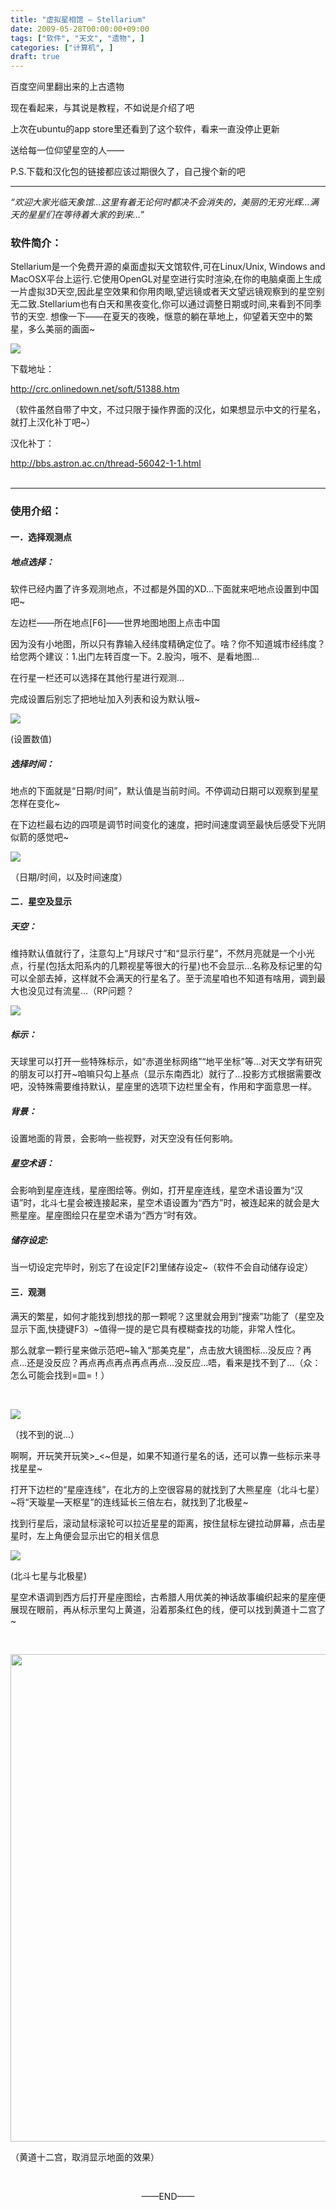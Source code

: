 ```yaml
---
title: "虚拟星相馆 — Stellarium"
date: 2009-05-28T00:00:00+09:00
tags: ["软件", "天文", "遗物", ]
categories: ["计算机", ]
draft: true
---
```


<!-- html -->

<p>百度空间里翻出来的上古遗物</p>

<p>现在看起来，与其说是教程，不如说是介绍了吧</p>

<p>上次在ubuntu的app store里还看到了这个软件，看来一直没停止更新</p>

<p>送给每一位仰望星空的人——</p>

<p>P.S.下载和汉化包的链接都应该过期很久了，自己搜个新的吧</p>

<HR>

<i align="center">“欢迎大家光临天象馆…这里有着无论何时都决不会消失的，美丽的无穷光辉…满天的星星们在等待着大家的到来…”</i>

  

<h3>软件简介：</h3>
<p>Stellarium是一个免费开源的桌面虚拟天文馆软件,可在Linux/Unix, Windows and MacOSX平台上运行.它使用OpenGL对星空进行实时渲染,在你的电脑桌面上生成一片虚拟3D天空,因此星空效果和你用肉眼,望远镜或者天文望远镜观察到的星空别无二致.Stellarium也有白天和黑夜变化,你可以通过调整日期或时间,来看到不同季节的天空. 想像一下——在夏天的夜晚，惬意的躺在草地上，仰望着天空中的繁星，多么美丽的画面~</p>


<img src="/images/blog/1/image002.jpg"></img>

    

<p>下载地址：</p><a href="http://crc.onlinedown.net/soft/51388.htm">http://crc.onlinedown.net/soft/51388.htm</a>

<p>（软件虽然自带了中文，不过只限于操作界面的汉化，如果想显示中文的行星名，就打上汉化补丁吧~）</p>

<p>汉化补丁：</p><a href="http://bbs.astron.ac.cn/thread-56042-1-1.html">http://bbs.astron.ac.cn/thread-56042-1-1.html</a>
<br /><br />

<hr>

<h3>使用介绍：</h3>

<h4>一．选择观测点</h4>

<h5>地点选择：</h5>

<p>软件已经内置了许多观测地点，不过都是外国的XD…下面就来吧地点设置到中国吧~</p>

<p>左边栏——所在地点[F6]——世界地图地图上点击中国</p>

<p>因为没有小地图，所以只有靠输入经纬度精确定位了。啥？你不知道城市经纬度？给您两个建议：1.出门左转百度一下。2.股沟，哦不、是看地图...</p>

<p>在行星一栏还可以选择在其他行星进行观测…</p>

<p>完成设置后别忘了把地址加入列表和设为默认哦~</p>

<img src="/images/blog/1/image004.jpg"></img>

<p>(设置数值)</p>

<h5>选择时间：</h5>

<p>地点的下面就是“日期/时间”，默认值是当前时间。不停调动日期可以观察到星星怎样在变化~</p>

<p>在下边栏最右边的四项是调节时间变化的速度，把时间速度调至最快后感受下光阴似箭的感觉吧~</p>

<img src="/images/blog/1/image006.jpg"></img>

<p>（日期/时间，以及时间速度）</p>


<h4>二．星空及显示</h4>
<h5>天空：</h5>
<p>维持默认值就行了，注意勾上“月球尺寸”和“显示行星”，不然月亮就是一个小光点，行星(包括太阳系内的几颗视星等很大的行星)也不会显示…名称及标记里的勾可以全部去掉，这样就不会满天的行星名了。至于流星咱也不知道有啥用，调到最大也没见过有流星…（RP问题？</p>
 

<img src="/images/blog/1/image008.jpg"></img>

<h5>标示：</h5>

<p>天球里可以打开一些特殊标示，如“赤道坐标网络”“地平坐标”等…对天文学有研究的朋友可以打开~咱嘛只勾上基点（显示东南西北）就行了…投影方式根据需要改吧，没特殊需要维持默认，星座里的选项下边栏里全有，作用和字面意思一样。</p>

<h5>背景：</h5>

<p>设置地面的背景，会影响一些视野，对天空没有任何影响。</p>

<h5>星空术语：</h5>

<p>会影响到星座连线，星座图绘等。例如，打开星座连线，星空术语设置为“汉语”时，北斗七星会被连接起来，星空术语设置为“西方”时，被连起来的就会是大熊星座。星座图绘只在星空术语为“西方“时有效。</p>

<h5>储存设定:</h5>

<p>当一切设定完毕时，别忘了在设定[F2]里储存设定~（软件不会自动储存设定）</p>

<h4>三．观测</h4>

<p>满天的繁星，如何才能找到想找的那一颗呢？这里就会用到“搜索”功能了（星空及显示下面,快捷键F3）~值得一提的是它具有模糊查找的功能，非常人性化。</p>

<p>那么就拿一颗行星来做示范吧~输入“那美克星”，点击放大镜图标…没反应？再点…还是没反应？再点再点再点再点再点…没反应…唔，看来是找不到了…（众：怎么可能会找到=皿=！）</p>

<br />

<img src="/images/blog/1/image010.jpg"></img>

<p>（找不到的说…）</p>

<p>啊啊，开玩笑开玩笑>_<~但是，如果不知道行星名的话，还可以靠一些标示来寻找星星~</p>

<p>打开下边栏的“星座连线”，在北方的上空很容易的就找到了大熊星座（北斗七星）~将“天璇星—天枢星”的连线延长三倍左右，就找到了北极星~</p>

<p>找到行星后，滚动鼠标滚轮可以拉近星星的距离，按住鼠标左键拉动屏幕，点击星星时，左上角便会显示出它的相关信息 </p>

<img src="/images/blog/1/image012.jpg"></img>
<p>(北斗七星与北极星)</p>

<p>星空术语<span stype="color:red;">调到西方</span>后打开星座图绘，古希腊人用优美的神话故事编织起来的星座便展现在眼前，再从标示里勾上黄道，沿着那条红色的线，便可以找到黄道十二宫了~</p>

<br />
 
<img src="/images/blog/1/image014.jpg" width="780"></img>
<p>（黄道十二宫，取消显示地面的效果）</p>

<br />

<p align="center">——END——<p>
<br />
<!-- end html -->
